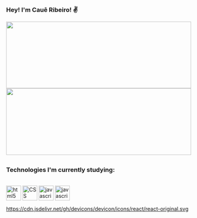 
### Hey! I'm Cauê Ribeiro! ✌️
<div>
<img height= 180em width= 500em src= "https://github-readme-stats.vercel.app/api?username=Caue-Ribeiro&show_icons=true&theme=great-gatsby"/>
<img height= 180em width= 500em src= "https://github-readme-stats.vercel.app/api/top-langs/?username=Caue-Ribeiro&layout=compact&langs_count=16&theme=great-gatsby"/>
<div/>

##
### Technologies I'm currently studying:  
<div style= display: inline_block><br/>
<img align= center alt="html5" width= 40 src="https://cdn.jsdelivr.net/gh/devicons/devicon/icons/html5/html5-original.svg" />
<img align= center alt="CSS" width= 40 src="https://cdn.jsdelivr.net/gh/devicons/devicon/icons/css3/css3-original.svg" />
<img align= center alt="javascript" width= 40 src="https://cdn.jsdelivr.net/gh/devicons/devicon/icons/javascript/javascript-plain.svg" />
<img align= center alt="javascript" width= 40 src="https://cdn.jsdelivr.net/gh/devicons/devicon/icons/react/react-original.svg" />
</div>
  
https://cdn.jsdelivr.net/gh/devicons/devicon/icons/react/react-original.svg
